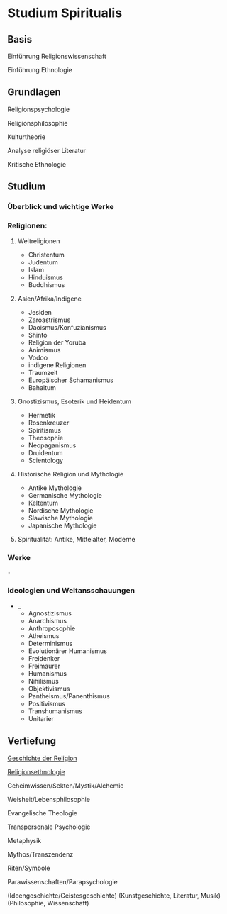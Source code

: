 # Studium Spiritualis

## Basis

Einführung Religionswissenschaft

Einführung Ethnologie

## Grundlagen

Religionspsychologie

Religionsphilosophie

Kulturtheorie

Analyse religiöser Literatur

Kritische Ethnologie

## Studium

### Überblick und wichtige Werke

### Religionen:
1. Weltreligionen
    - Christentum
    - Judentum
    - Islam
    - Hinduismus
    - Buddhismus
2. Asien/Afrika/Indigene
    - Jesiden
    - Zaroastrismus
    - Daoismus/Konfuzianismus
    - Shinto
    - Religion der Yoruba
    - Animismus
    - Vodoo
    - indigene Religionen
    - Traumzeit
    - Europäischer Schamanismus
    - Bahaitum
3. Gnostizismus, Esoterik und Heidentum
    - Hermetik
    - Rosenkreuzer
    - Spiritismus
    - Theosophie
    - Neopaganismus
    - Druidentum
    - Scientology
4. Historische Religion und Mythologie
    - Antike Mythologie
    - Germanische Mythologie
    - Keltentum
    - Nordische Mythologie
    - Slawische Mythologie
    - Japanische Mythologie



5. Spiritualität: Antike, Mittelalter, Moderne

### Werke

    - 


### Ideologien und Weltansschauungen
- _
    - Agnostizismus
    - Anarchismus
    - Anthroposophie
    - Atheismus
    - Determinismus
    - Evolutionärer Humanismus
    - Freidenker
    - Freimaurer
    - Humanismus
    - Nihilismus
    - Objektivismus
    - Pantheismus/Panenthismus
    - Positivismus
    - Transhumanismus
    - Unitarier

## Vertiefung

[Geschichte der Religion](https://de.m.wikipedia.org/wiki/Kategorie:Geschichte_der_Religion)

[Religionsethnologie](https://de.m.wikipedia.org/wiki/Portal:Ethnologie/Fachgebiete#Religionsethnologie)

Geheimwissen/Sekten/Mystik/Alchemie

Weisheit/Lebensphilosophie

Evangelische Theologie

Transpersonale Psychologie

Metaphysik

Mythos/Transzendenz

Riten/Symbole

Parawissenschaften/Parapsychologie

(Ideengeschichte/Geistesgeschichte)
(Kunstgeschichte, Literatur, Musik)
(Philosophie, Wissenschaft)
